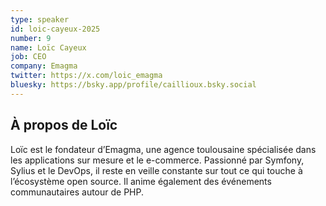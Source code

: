 ```yaml
---
type: speaker
id: loic-cayeux-2025
number: 9
name: Loïc Cayeux
job: CEO
company: Emagma
twitter: https://x.com/loic_emagma
bluesky: https://bsky.app/profile/caillioux.bsky.social 
---
```


## À propos de Loïc

Loïc est le fondateur d’Emagma, une agence toulousaine spécialisée dans les applications sur mesure et le e-commerce. Passionné par Symfony, Sylius et le DevOps, il reste en veille constante sur tout ce qui touche à l’écosystème open source. Il anime également des événements communautaires autour de PHP.
